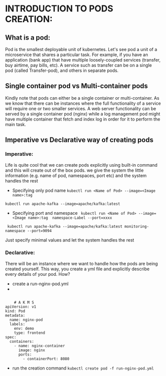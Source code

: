 # INTRODUCTION TO PODS CREATION:
## What is a pod:
Pod is the smallest deployable unit of kubernetes. Let's see pod a unit of a microservice that shares a particular task. For example, if you have an application (bank app) that have multiple loosely-coupled services (transfer, buy airtime, pay bills, etc). A service such as transfer can be on a single pod (called Transfer-pod), and others in  separate pods.

## Single container pod vs Multi-container pods
Kindly note that pods can either be a single container or multi-container. As we know that there can be instances where the full functionality of a service will require one or two smaller services. A web server functionality can be served by a single container pod (nginx) while a log management pod might have multiple container that fetch and index log in order for it to perform the main task.

## Imperative vs Declarative way of creating pods
### Imperative: 
Life is quite cool that we can create pods explicitly using built-in command and this will create out of the box pods. we give the system the little information (e.g. name of pod, namespaces, port etc) and the system handles the rest

- Specifying only pod name
``` kubectl run <Name of Pod> --image=<Image name>:tag  ```  

``` kubectl run apache-kafka --image=apache/kafka:latest ```

- Specifying port and namespace
``` kubectl run <Name of Pod> --image=<Image name>:tag  namespace-Label --port=xxxx```  

``` kubectl run apache-kafka --image=apache/kafka:latest monitoring-namespace --port=9094```

Just specify minimal values and let the system handles the rest

### Declarative: 
There will be an instance where we want to handle how the pods are being created yourself. This way, you create a yml file and explicitly describe every details of your pod.
How?

- create a run-nginx-pod.yml
- 
``` 

    # A K M S
apiVersion: v1
kind: Pod
metadata:
  name: nginx-pod
  labels:
    env: demo
    type: frontend
spec:
  containers:
    - name: nginx-container
      image: nginx
      ports:
        - containerPort: 8080

 ```
- run the creation command 
`` kubectl create pod -f run-nginx-pod.yml ``